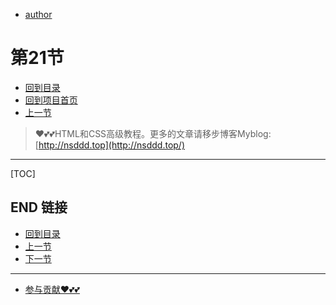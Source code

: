+ [author](https://github.com/3293172751)
# 第21节
+ [回到目录](../README.md)
+ [回到项目首页](../../README.md)
+ [上一节](20.md)
> ❤️💕💕HTML和CSS高级教程。更多的文章请移步博客Myblog:[http://nsddd.top](http://nsddd.top/)
---
[TOC]





## END 链接
+ [回到目录](../README.md)
+ [上一节](20.md)
+ [下一节](22.md)
---
+ [参与贡献❤️💕💕](https://github.com/3293172751/CS_COURSE/blob/master/Git/git-contributor.md)
